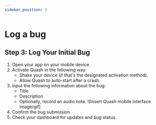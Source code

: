 ```yaml
---
sidebar_position: 3
---
```


# Log a bug

## Step 3: Log Your Initial Bug

1. Open your app on your mobile device.
2. Activate Quash in the following way:
   - Shake your device (if that's the designated activation method).
   - Allow Quash to auto-start after a crash.
3. Input the following information about the bug:
   - Title
   - Description
   - Optionally, record an audio note.
     ![Insert Quash mobile interface image/gif]
4. Confirm the bug submission.
5. Check your dashboard for updates and bug status.

<!-- # Create a Blog Post

Docusaurus creates a **page for each blog post**, but also a **blog index page**, a **tag system**, an **RSS** feed...

## Create your first Post

Create a file at `blog/2021-02-28-greetings.md`:

```md title="blog/2021-02-28-greetings.md"
---
slug: greetings
title: Greetings!
authors:
  - name: Joel Marcey
    title: Co-creator of Docusaurus 1
    url: https://github.com/JoelMarcey
    image_url: https://github.com/JoelMarcey.png
  - name: Sébastien Lorber
    title: Docusaurus maintainer
    url: https://sebastienlorber.com
    image_url: https://github.com/slorber.png
tags: [greetings]
---

Congratulations, you have made your first post!

Feel free to play around and edit this post as much you like.
```

A new blog post is now available at [http://localhost:3000/blog/greetings](http://localhost:3000/blog/greetings). -->
